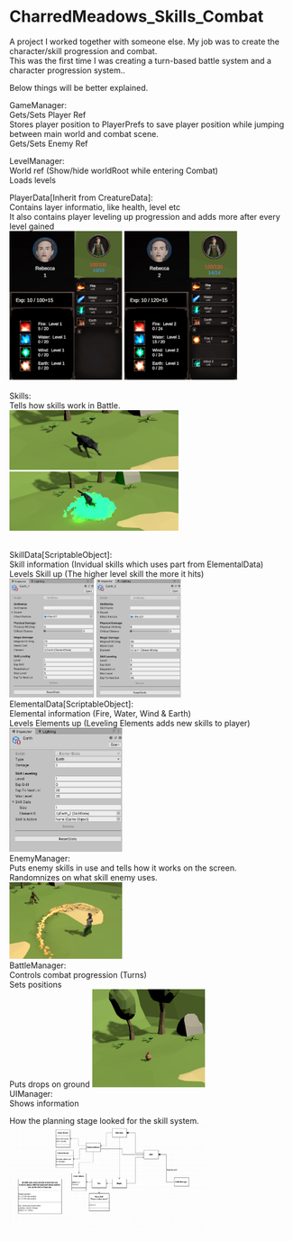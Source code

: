 # CharredMeadows_Skills_Combat
A project I worked together with someone else. My job was to create the character/skill progression and combat.<br>
This was the first time I was creating a turn-based battle system and a character progression system.. <br>

Below things will be better explained. 



GameManager: <br>
Gets/Sets Player Ref <br>
Stores player position to PlayerPrefs to save player position while jumping between main world and combat scene. <br>
Gets/Sets Enemy Ref<br>

LevelManager:<br>
World ref (Show/hide worldRoot while entering Combat) <br>
Loads levels<br>

PlayerData[Inherit from CreatureData]:<br>
Contains layer informatio, like health, level etc<br>
It also contains player leveling up progression and adds more after every level gained<br>
<img src="Img/PlayerProgression_Lvl1.png" width="200">
<img src="Img/PlayerProgression_Lvl2.png" width="200">
<br>
<br>
Skills:<br>
Tells how skills work in Battle.<br>
<img src="Img/wolf.png" width="300">
<img src="Img/skillusedwolf.png" width="300">

<br>
SkillData[ScriptableObject]:<br>
Skill information (Invidual skills which uses part from ElementalData)<br>
Levels Skill up (The higher level skill the more it hits)<br>
<img src="Img/skill.png" width="150"> 
<img src="Img/Level_2_Skill.png" width="150">


<br>
ElementalData[ScriptableObject]:<br>
Elemental information (Fire, Water, Wind & Earth)<br>
Levels Elements up (Leveling Elements adds new skills to player)<br>
<img src="Img/scriptableObj_Elem.png" width="200">


 <br>
EnemyManager:<br>
Puts enemy skills in use and tells how it works on the screen.<br>
Randomnizes on what skill enemy uses. <br>
<img src="Img/enemyskillOnplayer.png" width="200">

<br>
BattleManager:<br>
Controls combat progression (Turns)<br>
Sets positions<br>
Puts drops on ground
<img src="Img/enemydeath.png" width="200">
<br>
UIManager:<br>
Shows information<br>

How the planning stage looked for the skill system. <br>
<img src="Img/Screenshot_2.png" width="350">
